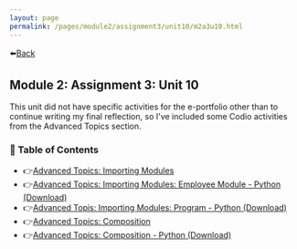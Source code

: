 ```yaml
---
layout: page
permalink: /pages/module2/assignment3/unit10/m2a3u10.html
---
```


⬅️[Back](/pages/module2/assignment3/m2a3.html)

## Module 2: Assignment 3: Unit 10

This unit did not have specific activities for the e-portfolio other than to continue writing my final reflection, so I've included some Codio activities from the Advanced Topics section.

### 🐔 Table of Contents

- 👉[Advanced Topics: Importing Modules](/pages/module2/assignment3/unit10/importing-modules.html)
- 👉[Advanced Topics: Importing Modules: Employee Module - Python (Download)](./importing-modules/employee.py)
- 👉[Advanced Topis: Importing Modules: Program - Python (Download)](./importing-modules/program.py)
- 👉[Advanced Topics: Composition](/pages/module2/assignment3/unit10/advanced-topics-composition.html)
- 👉[Advanced Topics: Composition - Python (Download)](./advanced-topics-composition.py)
